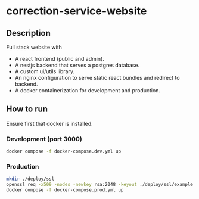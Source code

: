 # correction-service-website

## Description

Full stack website with

- A react frontend (public and admin).
- A nestjs backend that serves a postgres database.
- A custom ui/utils library.
- An nginx configuration to serve static react bundles and redirect to backend.
- A docker containerization for development and production.

## How to run

Ensure first that docker is installed.

### Development (port 3000)

```sh
docker compose -f docker-compose.dev.yml up
```

### Production

```sh
mkdir ./deploy/ssl
openssl req -x509 -nodes -newkey rsa:2048 -keyout ./deploy/ssl/example.key -out ./deploy/ssl/example.crt -days 365
docker compose -f docker-compose.prod.yml up
```

